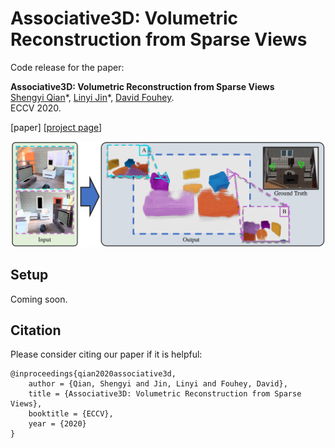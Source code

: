 # Associative3D: Volumetric Reconstruction from Sparse Views

Code release for the paper:

**Associative3D: Volumetric Reconstruction from Sparse Views**  
[Shengyi Qian]()\*, [Linyi Jin]()*, [David Fouhey]().  
ECCV 2020.

[paper] [[project page]()]

![teaser](static/teaser.png)

## Setup

Coming soon.


## Citation

Please consider citing our paper if it is helpful:

```
@inproceedings{qian2020associative3d, 
    author = {Qian, Shengyi and Jin, Linyi and Fouhey, David},
    title = {Associative3D: Volumetric Reconstruction from Sparse Views},
    booktitle = {ECCV}, 
    year = {2020} 
}
```
